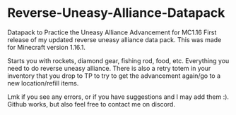 # Reverse-Uneasy-Alliance-Datapack
Datapack to Practice the Uneasy Alliance Advancement for MC1.16
First release of my updated reverse uneasy alliance data pack.
This was made for Minecraft version 1.16.1.

Starts you with rockets, diamond gear, fishing rod, food, etc. Everything you need to do reverse uneasy alliance. There is also a retry totem in your inventory that you drop to TP to try to get the advancement again/go to a new location/refill items.

Lmk if you see any errors, or if you have suggestions and I may add them :). Github works, but also feel free to contact me on discord.
